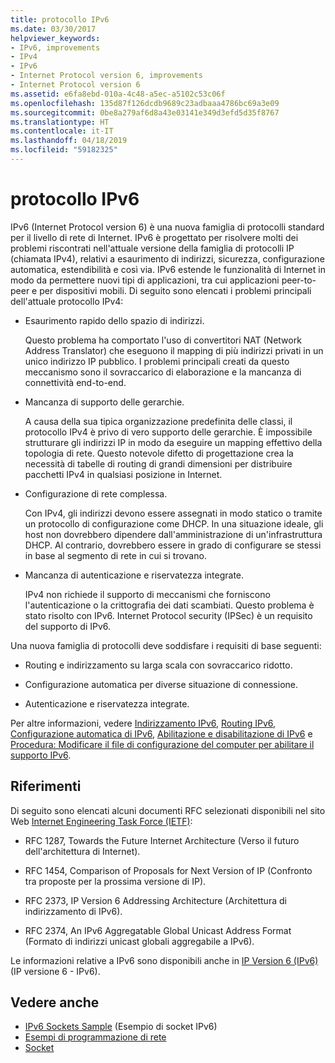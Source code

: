 ```yaml
---
title: protocollo IPv6
ms.date: 03/30/2017
helpviewer_keywords:
- IPv6, improvements
- IPv4
- IPv6
- Internet Protocol version 6, improvements
- Internet Protocol version 6
ms.assetid: e6fa8ebd-010a-4c48-a5ec-a5102c53c06f
ms.openlocfilehash: 135d87f126dcdb9689c23adbaaa4786bc69a3e09
ms.sourcegitcommit: 0be8a279af6d8a43e03141e349d3efd5d35f8767
ms.translationtype: HT
ms.contentlocale: it-IT
ms.lasthandoff: 04/18/2019
ms.locfileid: "59182325"
---
```

# <a name="internet-protocol-version-6"></a>protocollo IPv6
IPv6 (Internet Protocol version 6) è una nuova famiglia di protocolli standard per il livello di rete di Internet. IPv6 è progettato per risolvere molti dei problemi riscontrati nell'attuale versione della famiglia di protocolli IP (chiamata IPv4), relativi a esaurimento di indirizzi, sicurezza, configurazione automatica, estendibilità e così via. IPv6 estende le funzionalità di Internet in modo da permettere nuovi tipi di applicazioni, tra cui applicazioni peer-to-peer e per dispositivi mobili. Di seguito sono elencati i problemi principali dell'attuale protocollo IPv4:  
  
-   Esaurimento rapido dello spazio di indirizzi.  
  
     Questo problema ha comportato l'uso di convertitori NAT (Network Address Translator) che eseguono il mapping di più indirizzi privati in un unico indirizzo IP pubblico. I problemi principali creati da questo meccanismo sono il sovraccarico di elaborazione e la mancanza di connettività end-to-end.  
  
-   Mancanza di supporto delle gerarchie.  
  
     A causa della sua tipica organizzazione predefinita delle classi, il protocollo IPv4 è privo di vero supporto delle gerarchie. È impossibile strutturare gli indirizzi IP in modo da eseguire un mapping effettivo della topologia di rete. Questo notevole difetto di progettazione crea la necessità di tabelle di routing di grandi dimensioni per distribuire pacchetti IPv4 in qualsiasi posizione in Internet.  
  
-   Configurazione di rete complessa.  
  
     Con IPv4, gli indirizzi devono essere assegnati in modo statico o tramite un protocollo di configurazione come DHCP. In una situazione ideale, gli host non dovrebbero dipendere dall'amministrazione di un'infrastruttura DHCP. Al contrario, dovrebbero essere in grado di configurare se stessi in base al segmento di rete in cui si trovano.  
  
-   Mancanza di autenticazione e riservatezza integrate.  
  
     IPv4 non richiede il supporto di meccanismi che forniscono l'autenticazione o la crittografia dei dati scambiati. Questo problema è stato risolto con IPv6. Internet Protocol security (IPSec) è un requisito del supporto di IPv6.  
  
 Una nuova famiglia di protocolli deve soddisfare i requisiti di base seguenti:  
  
-   Routing e indirizzamento su larga scala con sovraccarico ridotto.  
  
-   Configurazione automatica per diverse situazione di connessione.  
  
-   Autenticazione e riservatezza integrate.  
  
 Per altre informazioni, vedere [Indirizzamento IPv6](../../../docs/framework/network-programming/ipv6-addressing.md), [Routing IPv6](../../../docs/framework/network-programming/ipv6-routing.md), [Configurazione automatica di IPv6](../../../docs/framework/network-programming/ipv6-auto-configuration.md), [Abilitazione e disabilitazione di IPv6](../../../docs/framework/network-programming/enabling-and-disabling-ipv6.md) e [Procedura: Modificare il file di configurazione del computer per abilitare il supporto IPv6](../../../docs/framework/network-programming/how-to-modify-the-computer-configuration-file-to-enable-ipv6-support.md).  
  
## <a name="references"></a>Riferimenti  
 Di seguito sono elencati alcuni documenti RFC selezionati disponibili nel sito Web [Internet Engineering Task Force (IETF)](https://www.ietf.org/):  
  
-   RFC 1287, Towards the Future Internet Architecture (Verso il futuro dell'architettura di Internet).  
  
-   RFC 1454, Comparison of Proposals for Next Version of IP (Confronto tra proposte per la prossima versione di IP).  
  
-   RFC 2373, IP Version 6 Addressing Architecture (Architettura di indirizzamento di IPv6).  
  
-   RFC 2374, An IPv6 Aggregatable Global Unicast Address Format (Formato di indirizzi unicast globali aggregabile a IPv6).  
  
 Le informazioni relative a IPv6 sono disponibili anche in [IP Version 6 (IPv6)](https://docs.microsoft.com/previous-versions/windows/it-pro/windows-server-2008-R2-and-2008/dd379498%28v=ws.10%29) (IP versione 6 - IPv6).  
  
## <a name="see-also"></a>Vedere anche

- [IPv6 Sockets Sample](https://docs.microsoft.com/previous-versions/dotnet/netframework-3.0/ms180981%28v=vs.85%29) (Esempio di socket IPv6)
- [Esempi di programmazione di rete](../../../docs/framework/network-programming/network-programming-samples.md)
- [Socket](../../../docs/framework/network-programming/sockets.md)

